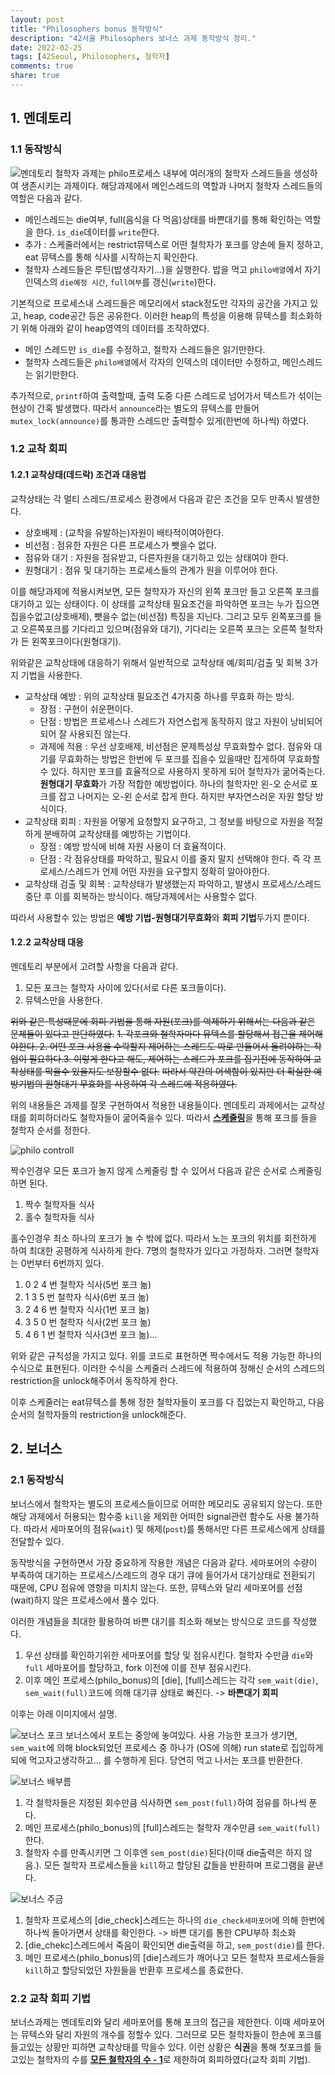 ```yaml
---
layout: post
title: "Philosophers bonus 동작방식"
description: "42서울 Philosophers 보너스 과제 동작방식 정리."
date: 2022-02-25
tags: [42Seoul, Philosophers, 철학자]
comments: true
share: true
---
```


## 1. 멘데토리
### 1.1 동작방식
![멘데토리](/images/42seoul/philo/philo.png)
철학자 과제는 philo프로세스 내부에 여러개의 철학자 스레드들을 생성하여 생존시키는 과제이다. 해당과제에서 메인스레드의 역할과 나머지 철학자 스레드들의 역할은 다음과 같다.
- 메인스레드는 die여부, full(음식을 다 먹음)상태를 바쁜대기를 통해 확인하는 역할을 한다. `is_die`데이터를 `write`한다.
- 추가 : 스케줄러에서는 restrict뮤텍스로 어떤 철학자가 포크를 양손에 들지 정하고, eat 뮤텍스를 통해 식사를 시작하는지 확인한다.
- 철학자 스레드들은 루틴(밥생각자기...)을 실행한다. 밥을 먹고 `philo배열`에서 자기 인덱스의 `die예정 시간`, `full여부`를 갱신(`write`)한다.

기본적으로 프로세스내 스레드들은 메모리에서 stack정도만 각자의 공간을 가지고 있고, heap, code공간 등은 공유한다. 이러한 heap의 특성을 이용해 뮤텍스를 최소화하기 위해 아래와 같이 heap영역의 데이터를 조작하였다.
- 메인 스레드만 `is_die`를 수정하고, 철학자 스레드들은 읽기만한다.
- 철학자 스레드들은 `philo배열`에서 각자의 인덱스의 데이터만 수정하고, 메인스레드는 읽기만한다.

추가적으로, `printf`하여 출력할때, 출력 도중 다른 스레드로 넘어가서 텍스트가 섞이는 현상이 간혹 발생했다. 따라서 `announce`라는 별도의 뮤텍스를 만들어 `mutex_lock(announce)`를 통과한 스레드만 출력할수 있게(한번에 하나씩) 하였다.

### 1.2 교착 회피
#### 1.2.1 교착상태(데드락) 조건과 대응법
교착상태는 각 멀티 스레드/프로세스 환경에서 다음과 같은 조건을 모두 만족시 발생한다.
- 상호배제 : (교착을 유발하는)자원이 배타적이여아한다.
- 비선점 : 점유한 자원은 다른 프로세스가 뺏을수 없다.
- 점유와 대기 : 자원을 점유받고, 다른자원을 대기하고 있는 상태여야 한다.
- 원형대기 : 점유 및 대기하는 프로세스들의 관계가 원을 이루어야 한다.

이를 해당과제에 적용시켜보면, 모든 철학자가 자신의 왼쪽 포크만 들고 오른쪽 포크를 대기하고 있는 상태이다. 
이 상태를 교착상태 필요조건을 파악하면 포크는 누가 집으면 집을수없고(상호배제), 뺏을수 없는(비선점) 특징을 지닌다. 그리고 모두 왼쪽포크를 들고 오른쪽포크를 기다리고 있으며(점유와 대기), 기다리는 오른쪽 포크는 오른쪽 철학자가 든 왼쪽포크이다(원형대기).

위와같은 교착상태에 대응하기 위해서 일반적으로 교착상태 예/회피/검출 및 회복 3가지 기법을 사용한다.
- 교착상태 예방 : 위의 교착상태 필요조건 4가지중 하나를 무효화 하는 방식. 
	- 장점 : 구현이 쉬운편이다.
	- 단점 : 방법은 프로세스나 스레드가 자연스럽게 동작하지 않고 자원이 낭비되어 되어 잘 사용되진 않는다.
	- 과제에 적용 : 우선 상호배제, 비선점은 문제특성상 무효화할수 없다. 점유와 대기를 무효화하는 방법은 한번에 두 포크를 집을수 있을때만 집게하여 무효화할수 있다. 하지만 포크를 효율적으로 사용하지 못하게 되어 철학자가 굶어죽는다. **원형대기 무효화**가 가장 적합한 예방법이다. 하나의 철학자만 왼-오 순서로 포크를 잡고 나머지는 오-왼 순서로 잡게 한다. 하지만 부자연스러운 자원 할당 방식이다.
- 교착상태 회피 : 자원을 어떻게 요청할지 요구하고, 그 정보를 바탕으로 자원을 적절하게 분배하여 교착상태를 예방하는 기법이다.
	- 장점 : 예방 방식에 비해 자원 사용이 더 효율적이다.
	- 단점 : 각 점유상태를 파악하고, 필요시 이를 줄지 말지 선택해야 한다. 즉 각 프로세스/스레드가 언제 어떤 자원을 요구할지 정확히 알아야한다.
- 교착상태 검출 및 회복 : 교착상태가 발생했는지 파악하고, 발생시 프로세스/스레드 중단 후 이를 회복하는 방식이다. 해당과제에서는 사용할수 없다.

따라서 사용할수 있는 방법은 **예방 기법-원형대기무효화**와 **회피 기법**두가지 뿐이다.

#### 1.2.2 교착상태 대응
멘데토리 부분에서 고려할 사항을 다음과 같다.
1. 모든 포크는 철학자 사이에 있다(서로 다른 포크들이다).
2. 뮤텍스만을 사용한다.

~~위와 같은 특성때문에 회피 기법을 통해 자원(포크)를 억제하기 위해서는 다음과 같은 문제들이 있다고 판단하였다.~~
~~1. 각포크와 철학자마다 뮤텍스를 할당해서 접근을 제어해야한다. 2. 어떤 포크 사용을 수락할지 제어하는 스레드도 따로 만들어서 돌려야하는 작업이 필요하다.3. 이렇게 한다고 해도, 제어하는 스레드가 포크를 집기전에 동작하여 교착상태를 막을수 있을지도 보장할수 없다.~~
~~따라서 약간의 어색함이 있지만 더 확실한 예방기법의 원형대기 무효화를 사용하여 각 스레드에 적용하였다.~~

위의 내용들은 과제를 잘못 구현하여서 적용한 내용들이다. 멘데토리 과제에서는 교착상태를 회피하더라도 철학자들이 굶어죽을수 있다. 따라서 <u>**스케줄링**</u>을 통해 포크를 들을 철학자 순서를 정한다.

![philo controll](/images/42seoul/philo/philo_controll.jpg)

짝수인경우 모든 포크가 놀지 않게 스케줄링 할 수 있어서 다음과 같은 순서로 스케줄링 하면 된다.
1. 짝수 철학자들 식사
2. 홀수 철학자들 식사

홀수인경우 최소 하나의 포크가 놀 수 밖에 없다. 따라서 노는 포크의 위치를 회전하게 하여 최대한 공평하게 식사하게 한다. 7명의 철학자가 있다고 가정하자. 그러면 철학자는 0번부터 6번까지 있다.
1. 0 2 4 번 철학자 식사(5번 포크 놂)
2. 1 3 5 번 철학자 식사(6번 포크 놂)
3. 2 4 6 번 철학자 식사(1번 포크 놂)
4. 3 5 0 번 철학자 식사(2번 포크 놂)
5. 4 6 1 번 철학자 식사(3번 포크 놂)... 

위와 같은 규칙성을 가지고 있다. 위를 코드로 표현하면 짝수에서도 적용 가능한 하나의 수식으로 표현된다. 이러한 수식을 스케줄러 스레드에 적용하여 정해신 순서의 스레드의 restriction을 unlock해주어서 동작하게 한다.

이후 스케줄러는 eat뮤텍스를 통해 정한 철학자들이 포크를 다 집었는지 확인하고, 다음 순서의 철학자들의 restriction을 unlock해준다.

## 2. 보너스
### 2.1 동작방식
보너스에서 철학자는 별도의 프로세스들이므로 어떠한 메모리도 공유되지 않는다. 또한 해당 과제에서 허용되는 함수중 `kill`을 제외한 어떠한 signal관련 함수도 사용 불가하다. 따라서 세마포어의 점유(`wait`) 및 해제(`post`)를 통해서만 다른 프로세스에게 상태를 전달할수 있다.

동작방식을 구현하면서 가장 중요하게 작용한 개념은 다음과 같다. 세마포어의 수량이 부족하여 대기하는 프로세스/스레드의 경우 대기 큐에 들어가서 대기상태로 전환되기 때문에, CPU 점유에 영향을 미치치 않는다. 또한, 뮤텍스와 달리 세마포어를 선점(wait)하지 않은 프로세스에서 풀수 있다.  

이러한 개념들을 최대한 활용하여 바쁜 대기를 최소화 해보는 방식으로 코드를 작성했다. 
1. 우선 상태를 확인하기위한 세마포어를 할당 및 점유시킨다. 철학자 수만큼 `die`와 `full` 세마포어를 할당하고, fork 이전에 이를 전부 점유시킨다.
2. 이후 메인 프로세스(philo_bonus)의 [die], [full]스레드는 각각 `sem_wait(die)`, `sem_wait(full)`코드에 의해 대기큐 상태로 빠진다. -> **바쁜대기 회피**

이후는 아래 이미지에서 설명.

![보너스 포크](/images/42seoul/philo/philo_bonus(fork).png)
보너스에서 포트는 중앙에 놓여있다. 사용 가능한 포크가 생기면, `sem_wait`에 의해 block되었던 프로세스 중 하나가 (OS에 의해) run state로 집입하게 되에 먹고자고생각하고... 를 수행하게 된다. 당연히 먹고 나서는 포크를 반환한다.

![보너스 배부름](/images/42seoul/philo/philo_bonus(full).png)

1. 각 철학자들은 지정된 회수만큼 식사하면 `sem_post(full)`하여 점유를 하나씩 푼다.
2. 메인 프로세스(philo_bonus)의 [full]스레드는 철학자 개수만큼 `sem_wait(full)`한다. 
3. 철학자 수를 만족시키면 그 이후엔 `sem_post(die)`된다(이때 die출력은 하지 않음.). 모든 철학자 프로세스들을 `kill`하고 할당된 값들을 반환하며 프로그램을 끝낸다.

![보너스 주금](/images/42seoul/philo/philo_bonus(die).png)

1. 철학자 프로세스의 [die_check]스레드는 하나의 `die_check세마포어`에 의해 한번에 하나씩 돌아가면서 상태를 확인한다. -> 바쁜 대기를 통한 CPU부하 최소화
2. [die_chekc]스레드에서 죽음이 확인되면 die출력을 하고, `sem_post(die)`를 한다.
3. 메인 프로세스(philo_bonus)의 [die]스레드가 깨어나고 모든 철학자 프로세스들을 `kill`하고 할당되었던 자원들을 반환후 프로세스를 종료한다.

### 2.2 교착 회피 기법
보너스과제는 멘데토리와 달리 세마포어를 통해 포크의 접근을 제한한다. 이때 세마포어는 뮤텍스와 달리 자원의 개수를 정할수 있다. 그러므로 모든 철학자들이 한손에 포크를 들고있는 상황만 피하면 교착상태를 막을수 있다. 이런 상황은 **식권**을 통해 첫포크를 들고있는 철학자의 수를 <u>**모든 철학자의 수 - 1**</u>로 제한하여 회피하였다(교착 회피 기법).